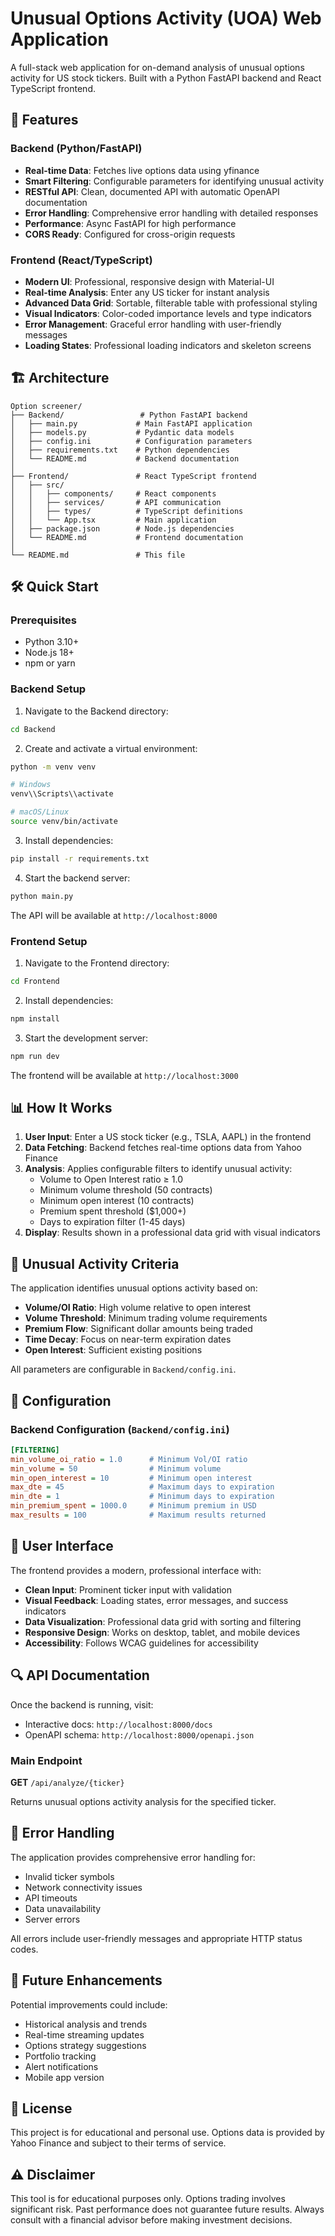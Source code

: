 # Unusual Options Activity (UOA) Web Application

A full-stack web application for on-demand analysis of unusual options activity for US stock tickers. Built with a Python FastAPI backend and React TypeScript frontend.

## 🚀 Features

### Backend (Python/FastAPI)
- **Real-time Data**: Fetches live options data using yfinance
- **Smart Filtering**: Configurable parameters for identifying unusual activity
- **RESTful API**: Clean, documented API with automatic OpenAPI documentation
- **Error Handling**: Comprehensive error handling with detailed responses
- **Performance**: Async FastAPI for high performance
- **CORS Ready**: Configured for cross-origin requests

### Frontend (React/TypeScript)
- **Modern UI**: Professional, responsive design with Material-UI
- **Real-time Analysis**: Enter any US ticker for instant analysis
- **Advanced Data Grid**: Sortable, filterable table with professional styling
- **Visual Indicators**: Color-coded importance levels and type indicators
- **Error Management**: Graceful error handling with user-friendly messages
- **Loading States**: Professional loading indicators and skeleton screens

## 🏗️ Architecture

```
Option screener/
├── Backend/                 # Python FastAPI backend
│   ├── main.py             # Main FastAPI application
│   ├── models.py           # Pydantic data models
│   ├── config.ini          # Configuration parameters
│   ├── requirements.txt    # Python dependencies
│   └── README.md           # Backend documentation
│
├── Frontend/               # React TypeScript frontend
│   ├── src/
│   │   ├── components/     # React components
│   │   ├── services/       # API communication
│   │   ├── types/          # TypeScript definitions
│   │   └── App.tsx         # Main application
│   ├── package.json        # Node.js dependencies
│   └── README.md           # Frontend documentation
│
└── README.md               # This file
```

## 🛠️ Quick Start

### Prerequisites
- Python 3.10+
- Node.js 18+
- npm or yarn

### Backend Setup

1. Navigate to the Backend directory:
```bash
cd Backend
```

2. Create and activate a virtual environment:
```bash
python -m venv venv

# Windows
venv\\Scripts\\activate

# macOS/Linux
source venv/bin/activate
```

3. Install dependencies:
```bash
pip install -r requirements.txt
```

4. Start the backend server:
```bash
python main.py
```

The API will be available at `http://localhost:8000`

### Frontend Setup

1. Navigate to the Frontend directory:
```bash
cd Frontend
```

2. Install dependencies:
```bash
npm install
```

3. Start the development server:
```bash
npm run dev
```

The frontend will be available at `http://localhost:3000`

## 📊 How It Works

1. **User Input**: Enter a US stock ticker (e.g., TSLA, AAPL) in the frontend
2. **Data Fetching**: Backend fetches real-time options data from Yahoo Finance
3. **Analysis**: Applies configurable filters to identify unusual activity:
   - Volume to Open Interest ratio ≥ 1.0
   - Minimum volume threshold (50 contracts)
   - Minimum open interest (10 contracts)
   - Premium spent threshold ($1,000+)
   - Days to expiration filter (1-45 days)
4. **Display**: Results shown in a professional data grid with visual indicators

## 🎯 Unusual Activity Criteria

The application identifies unusual options activity based on:

- **Volume/OI Ratio**: High volume relative to open interest
- **Volume Threshold**: Minimum trading volume requirements
- **Premium Flow**: Significant dollar amounts being traded
- **Time Decay**: Focus on near-term expiration dates
- **Open Interest**: Sufficient existing positions

All parameters are configurable in `Backend/config.ini`.

## 🔧 Configuration

### Backend Configuration (`Backend/config.ini`)

```ini
[FILTERING]
min_volume_oi_ratio = 1.0      # Minimum Vol/OI ratio
min_volume = 50                # Minimum volume
min_open_interest = 10         # Minimum open interest
max_dte = 45                   # Maximum days to expiration
min_dte = 1                    # Minimum days to expiration
min_premium_spent = 1000.0     # Minimum premium in USD
max_results = 100              # Maximum results returned
```

## 📱 User Interface

The frontend provides a modern, professional interface with:

- **Clean Input**: Prominent ticker input with validation
- **Visual Feedback**: Loading states, error messages, and success indicators
- **Data Visualization**: Professional data grid with sorting and filtering
- **Responsive Design**: Works on desktop, tablet, and mobile devices
- **Accessibility**: Follows WCAG guidelines for accessibility

## 🔍 API Documentation

Once the backend is running, visit:
- Interactive docs: `http://localhost:8000/docs`
- OpenAPI schema: `http://localhost:8000/openapi.json`

### Main Endpoint

**GET** `/api/analyze/{ticker}`

Returns unusual options activity analysis for the specified ticker.

## 🚨 Error Handling

The application provides comprehensive error handling for:
- Invalid ticker symbols
- Network connectivity issues
- API timeouts
- Data unavailability
- Server errors

All errors include user-friendly messages and appropriate HTTP status codes.

## 🔮 Future Enhancements

Potential improvements could include:
- Historical analysis and trends
- Real-time streaming updates
- Options strategy suggestions
- Portfolio tracking
- Alert notifications
- Mobile app version

## 📄 License

This project is for educational and personal use. Options data is provided by Yahoo Finance and subject to their terms of service.

## ⚠️ Disclaimer

This tool is for educational purposes only. Options trading involves significant risk. Past performance does not guarantee future results. Always consult with a financial advisor before making investment decisions.

